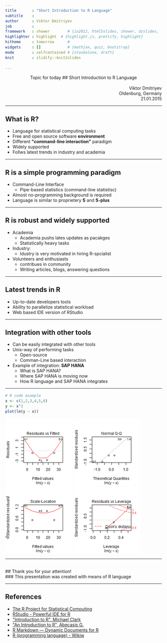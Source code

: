 ```yaml
---
title       : "Short Introduction to R Language"
subtitle    : 
author      : Viktor Dmitriyev
job         : 
framework   : shower        # {io2012, html5slides, shower, dzslides, ...}
highlighter : highlight  # {highlight.js, prettify, highlight}
hitheme     : tomorrow      # 
widgets     : []            # {mathjax, quiz, bootstrap}
mode        : selfcontained # {standalone, draft}
knit        : slidify::knit2slides

---
```

<center>
Topic for today
## Short Introduction to R Language
</center>
</br>
<div style="text-align:right;">
Viktor Dmitriyev </br>
Oldenburg, Germany </br>
21.01.2015
</div>

---
## What is R?

* Language for statistical computing tasks
* Free and open source software <b>environment</b>
* Different <b>"command-line interaction"</b> paradigm
* Widely supported
* Follws latest trends in industry and academia

---
## R is a simple programming paradigm
* Command-Line Interface
  * Pipe-based statistics (command-line statistisc)
* Almost no-programming background is required
* Language is similar to proprietery <b>S</b> and <b>S-plus</b>

---
## R is robust and widely supported
* Academia
  * Academia pushs lates updates as pacakges
  * Statistically heavy tasks
* Industry:
  * Idustry is very motivated in hiring R-spcialist
* Volunteers and enthusiasts 
  * contribues in community
  * Writing articles, blogs, answering questions

--- 
## Latest trends in R
* Up-to-date developers tools
* Ability to parallelize statistical workload
* Web based IDE version of RStudio


---
## Integration with other tools
* Can be easily integrated with other tools
* Unix-way of performing tasks
  * Open-source
  * Comman-Line based interaction
* Example of integration: <b>SAP HANA</b>
  * What is SAP HANA?
  * Where SAP HANA is moving now
  * How R language and SAP HANA integrates

---

```r
# R code example
x <- c(1,2,3,4,5,6)
y <- x^2
plot(lm(y ~ x))
```

![plot of chunk qplot](assets/fig/qplot-1.png) ![plot of chunk qplot](assets/fig/qplot-2.png) ![plot of chunk qplot](assets/fig/qplot-3.png) ![plot of chunk qplot](assets/fig/qplot-4.png) 

---
</br>
## Thank you for your attention!
</br>
### This presentation was created with means of R language


---
## References

- [The R Project for Statistical Computing](http://www.r-project.org/)
- [RStudio - Powerful IDE for R](http://www.rstudio.com/)
- ["Introduction to R", Michael Clark](http://www3.nd.edu/~mclark19/learn/Introduction_to_R.pdf)
- ["An Introduction to R", Abecasis G.](http://www.sph.umich.edu/csg/abecasis/class/815.04.pdf)
- [R Markdown — Dynamic Documents for R](http://rmarkdown.rstudio.com/)
- [R (programming language) - Wikiw](http://en.wikipedia.org/wiki/R_%28programming_language%29)
